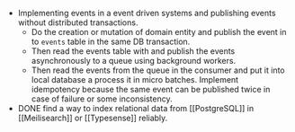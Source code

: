 - Implementing events in a event driven systems and publishing events without distributed transactions.
	- Do the creation or mutation of domain entity and publish the event in to `events` table in the same DB transaction.
	- Then read the events table with and publish the events asynchronously to a queue using background workers.
	- Then read the events from the queue in the consumer and put it into local database a process it in micro batches. Implement idempotency because the same event can be published twice in case of failure or some inconsistency.
- DONE find a way to index relational data from [[PostgreSQL]] in [[Meilisearch]] or [[Typesense]] reliably.